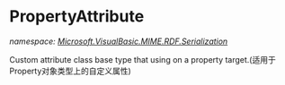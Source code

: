 ﻿# PropertyAttribute
_namespace: [Microsoft.VisualBasic.MIME.RDF.Serialization](./index.md)_

Custom attribute class base type that using on a property target.(适用于Property对象类型上的自定义属性)




